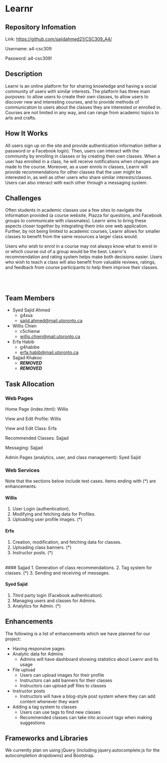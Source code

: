 # Learnr

## Repository Infomation

Link: https://github.com/sajidahmed21/CSC309_A4/

Username: a4-csc309

Password: a4-csc309!

## Description
Learnr is an online platform for for sharing knowledge and having a social community of users with similar interests. The platform has three main purposes: to allow users to create their own classes, to allow users to discover new and interesting courses, and to provide methods of communication to users about the classes they are interested or enrolled in. Courses are not limited in any way, and can range from academic topics to arts and crafts.

## How It Works
All users sign up on the site and provide authentication information (either a password or a Facebook login). Then, users can interact with the community by enrolling in classes or by creating their own classes. When a user has enrolled in a class, he will receive notifications when changes are made to the course. Moreover, as a user enrols in classes, Learnr will provide recommendations for other classes that the user might be interested in, as well as other users who share similar interests/classes. Users can also interact with each other through a messaging system.

## Challenges
Often students in academic classes use a few sites to navigate the information provided (a course website, Piazza for questions, and Facebook groups to communicate with classmates). Learnr aims to bring these aspects closer together by integrating them into one web application. Further, by not being limited to academic courses, Learnr allows for smaller classes to benefit from the same resources a larger class would.

Users who wish to enrol in a course may not always know what to enrol in or which course out of a group would be the best. Learnr's recommendation and rating system helps make both decisions easier. Users who wish to teach a class will also benefit from valuable reviews, ratings, and feedback from course participants to help them improve their classes.

<br/><br/>

## Team Members
* Syed Sajid Ahmed
    * g4ssa
    * sajid.ahmed@mail.utoronto.ca
* Willis Chien
    * c5chienw
    * willis.chien@mail.utoronto.ca
* Erfa Habib
    * g4habibe
    * erfa.habib@mail.utoronto.ca
* Sajjad Khakoo
    * ***REMOVED***
    * ***REMOVED***

## Task Allocation
### Web Pages
Home Page (index.html): Willis 

View and Edit Profile: Willis

View and Edit Class: Erfa

Recommended Classes: Sajjad

Messaging: Sajjad

Admin Pages (analytics, user, and class management): Syed Sajid

### Web Services
Note that the sections below include test cases. Items ending with (*) are enhancements.

#### Willis
1. User Login (authentication).
2. Modifying and fetching data for Profiles.
3. Uploading user profile images. (*)

#### Erfa
1. Creation, modification, and fetching data for classes.
2. Uploading class banners. (*)
3. Instructor posts. (*)

<br/>
#### Sajjad
1. Generation of class recommendations.
2. Tag system for classes. (*)
3. Sending and receiving of messages.

#### Syed Sajid
1. Third party login (Facebook authentication).
2. Managing users and classes for Admins.
3. Analytics for Admin. (*)

## Enhancements
The following is a list of enhancements which we have planned for our project:

* Having responsive pages
* Analytic data for Admins
    * Admins will have dashboard showing statistics about Learnr and its usage
* File upload
    * Users can upload images for their profile
    * Instructors can add banners for their classes
    * Instructors can upload pdf files to classes
* Instructor posts
    * Instructors will have a blog-style post system where they can add content whenever they want
* Adding a tag system to classes
    * Users can use tags to find new classes
    * Recommended classes can take into account tags when making suggestions

## Frameworks and Libraries
We currently plan on using jQuery (including jquery.autocomplete.js for the autocompletion dropdowns) and Bootstrap.